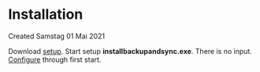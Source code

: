 # Installation
Created Samstag 01 Mai 2021

Download [setup](https://www.google.com/drive/download/).
Start setup **installbackupandsync.exe**. There is no input.
[Configure](./Configuration.md) through first start.

